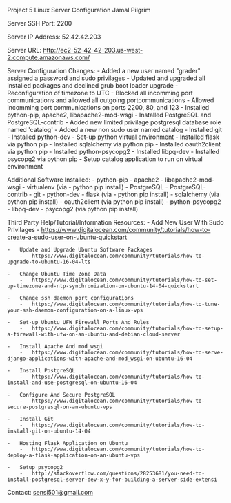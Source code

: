 Project 5 Linux Server Configuration
Jamal Pilgrim


Server SSH Port:
    2200


Server IP Address: 
    52.42.42.203


Server URL:
    http://ec2-52-42-42-203.us-west-2.compute.amazonaws.com/ 


Server Configuration Changes:
    -   Added a new user named "grader" assigned a password and sudo privilages
    -   Updated and upgraded all installed packages and declined grub boot loader upgrade
    -   Reconfiguration of timezone to UTC
    -   Blocked all incomming port communications and allowed all outgoing portcommunications
    -   Allowed incomming port communications on ports 2200, 80, and 123
    -   Installed python-pip, apache2, libapache2-mod-wsgi
    -   Installed PostgreSQL and PostgreSQL-contrib
    -   Added new limited privilage postgresql database role named 'catalog'
    -   Added a new non sudo user named catalog
    -   Installed git
    -   Installed python-dev
    -   Set-up python virtual environment
    -   Installed flask via python pip
    -   Installed sqlalchemy via python pip
    -   Installed oauth2client via python pip
    -   Installed python-psycopg2
    -   Installed libpq-dev
    -   Installed psycopg2 via python pip 
    -   Setup catalog application to run on virtual environment


Additional Software Installed:
    -   python-pip
    -   apache2 
    -   libapache2-mod-wsgi
    -   virtualenv (via - python pip install)
    -   PostgreSQL
    -   PostgreSQL-contrib
    -   git
    -   python-dev
    -   flask (via - python pip install)
    -   sqlalchemy (via python pip install)
    -   oauth2client (via python pip install)
    -   python-psycopg2
    -   libpq-dev
    -   psycopg2 (via python pip install)


Third Party Help/Tutorial/Information Resources:
    -   Add New User With Sudo Privilages
        -   https://www.digitalocean.com/community/tutorials/how-to-create-a-sudo-user-on-ubuntu-quickstart

    -   Update and Upgrade Ubuntu Software Packages
        -   https://www.digitalocean.com/community/tutorials/how-to-upgrade-to-ubuntu-16-04-lts

    -   Change Ubuntu Time Zone Data
        -   https://www.digitalocean.com/community/tutorials/how-to-set-up-timezone-and-ntp-synchronization-on-ubuntu-14-04-quickstart

    -   Change ssh daemon port configurations
        -   https://www.digitalocean.com/community/tutorials/how-to-tune-your-ssh-daemon-configuration-on-a-linux-vps

    -   Set-up Ubuntu UFW Firewall Ports And Rules
        -   https://www.digitalocean.com/community/tutorials/how-to-setup-a-firewall-with-ufw-on-an-ubuntu-and-debian-cloud-server

    -   Install Apache And mod_wsgi
        -   https://www.digitalocean.com/community/tutorials/how-to-serve-django-applications-with-apache-and-mod_wsgi-on-ubuntu-16-04

    -   Install PostgreSQL
        -   https://www.digitalocean.com/community/tutorials/how-to-install-and-use-postgresql-on-ubuntu-16-04

    -   Configure And Secure PostgreSQL
        -   https://www.digitalocean.com/community/tutorials/how-to-secure-postgresql-on-an-ubuntu-vps

    -   Install Git
        -   https://www.digitalocean.com/community/tutorials/how-to-install-git-on-ubuntu-14-04

    -   Hosting Flask Application on Ubuntu
        -   https://www.digitalocean.com/community/tutorials/how-to-deploy-a-flask-application-on-an-ubuntu-vps

    -   Setup psycopg2
        -   http://stackoverflow.com/questions/28253681/you-need-to-install-postgresql-server-dev-x-y-for-building-a-server-side-extensi


Contact:
    sensi501@gmail.com